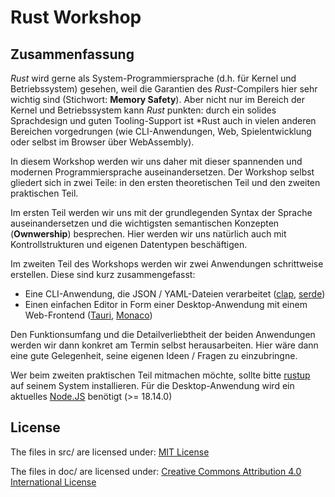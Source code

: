 # Rust Workshop

<!-- LTeX: language=de-AT -->
## Zusammenfassung

*Rust* wird gerne als System-Programmiersprache (d.h. für Kernel und Betriebssystem) gesehen, weil die Garantien des *Rust*-Compilers hier sehr wichtig sind (Stichwort: **Memory Safety**). Aber nicht nur im Bereich der Kernel und Betriebssystem kann *Rust* punkten: durch ein solides Sprachdesign und guten Tooling-Support ist *Rust auch in vielen anderen Bereichen vorgedrungen (wie CLI-Anwendungen, Web, Spielentwicklung oder selbst im Browser über WebAssembly).

In diesem Workshop werden wir uns daher mit dieser spannenden und modernen Programmiersprache auseinandersetzen. Der Workshop selbst gliedert sich in zwei Teile: in den ersten theoretischen Teil und den zweiten praktischen Teil.

Im ersten Teil werden wir uns mit der grundlegenden Syntax der Sprache auseinandersetzen und die wichtigsten semantischen Konzepten (**Ownwership**) besprechen. Hier werden wir uns natürlich auch mit Kontrollstrukturen und eigenen Datentypen beschäftigen.

Im zweiten Teil des Workshops werden wir zwei Anwendungen schrittweise erstellen. Diese sind kurz zusammengefasst:
* Eine CLI-Anwendung, die JSON / YAML-Dateien verarbeitet ([clap](https://docs.rs/clap/latest/clap/), [serde](https://serde.rs/))
* Einen einfachen Editor in Form einer Desktop-Anwendung mit einem Web-Frontend ([Tauri](https://tauri.app/), [Monaco](https://microsoft.github.io/monaco-editor/))

Den Funktionsumfang und die Detailverliebtheit der beiden Anwendungen werden wir dann konkret am Termin selbst herausarbeiten. Hier wäre dann eine gute Gelegenheit, seine eigenen Ideen / Fragen zu einzubringne. 

Wer beim zweiten praktischen Teil mitmachen möchte, sollte bitte [rustup](https://rustup.rs/) auf seinem System installieren. Für die Desktop-Anwendung wird ein aktuelles [Node.JS](https://nodejs.org/en/) benötigt (>= 18.14.0)

<!-- LTeX: language=en-US -->
## License

The files in src/ are licensed under: [MIT License](/src/LICENSE)

The files in doc/ are licensed under: [Creative Commons Attribution 4.0 International License](/doc/LICENSE)
